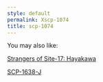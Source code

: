```yaml
---
style: default
permalink: Xscp-1074
title: scp-1074
---
```

You may also like:

[Strangers of Site-17: Hayakawa](http://scp-wiki.net/strangers-of-site-17-part-three)

[SCP-1638-J](http://scp-wiki.net/scp-1638-j)
